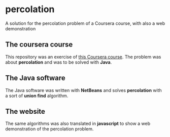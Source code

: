 # percolation
A solution for the percolation problem of a Coursera course, with also a web demonstration

## The coursera course

This repository was an exercise of [this Coursera course](https://www.coursera.org/learn/algorithms-part1). The problem was about **percolation** and was to be solved with **Java**.

## The Java software

The Java software was written with **NetBeans** and solves **percolation** with a sort of **union find** algorithm.

## The website

The same algorithms was also translated in **javascript** to show a web demonstration of the percolation problem.